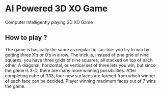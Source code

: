# AI Powered 3D XO Game
Computer Intelligently playing 3D XO Game

## How to play ?
The game is basically the same as regular tic-tac-toe: you try to win by getting three X’s or O’s in a row. The trick is, instead of one grid of nine squares, you have three grids of nine squares, all stacked on top of each other. A diagonal, horizontal, or vertical set of three lets you win, but since the game is 3-D, there are many more winning possibilities. After completing cube of 3*3*3, four new surfaces are formed from which winner of each face can be decided. Player winning maximum faces out of 7 wins the game.
